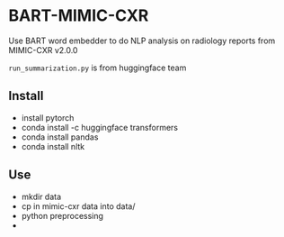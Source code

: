 # BART-MIMIC-CXR

Use BART word embedder to do NLP analysis on radiology reports from MIMIC-CXR v2.0.0

`run_summarization.py` is from huggingface team

## Install
 - install pytorch
 - conda install -c huggingface transformers
 - conda install pandas
 - conda install nltk

## Use
 - mkdir data
 - cp in mimic-cxr data into data/
 - python preprocessing
 - 
